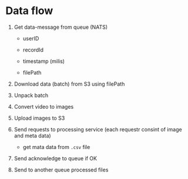 # Data flow

1. Get data-message from queue (NATS)

    - userID

    - recordId

    - timestamp (milis)

    - filePath

2. Download data (batch) from S3 using filePath

3. Unpack batch

4. Convert video to images

5. Upload images to S3

6. Send requests to processing service (each requestr consint of image and meta data)

    - get mata data from `.csv` file

7. Send acknowledge to queue if OK

8. Send to another queue processed files